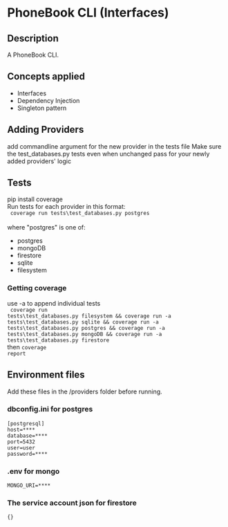 # PhoneBook CLI (Interfaces)

## Description
A PhoneBook CLI.  

## Concepts applied
- Interfaces
- Dependency Injection
- Singleton pattern

## Adding Providers
add commandline argument for the new provider in the tests file
Make sure the test_databases.py tests even when unchanged pass for your newly added providers' logic

## Tests
pip install coverage<br>
Run tests for each provider in this format:<br/>
<code>
coverage run tests\test_databases.py postgres
</code>
<br/>
where "postgres" is one of:
- postgres
- mongoDB
- firestore
- sqlite
- filesystem

### Getting coverage
use -a to append individual tests<br/>
<code>
coverage run tests\test_databases.py filesystem && coverage run -a tests\test_databases.py sqlite && coverage run -a tests\test_databases.py postgres && coverage run -a tests\test_databases.py mongoDB && coverage run -a tests\test_databases.py firestore
</code><br/>
then
<code>coverage report</code>


## Environment files
Add these files in the /providers folder before running.
### dbconfig.ini for postgres
    [postgresql]
    host=****
    database=****
    port=5432
    user=user
    password=****

### .env for mongo
    MONGO_URI=****

### The service account json for firestore
    {}












